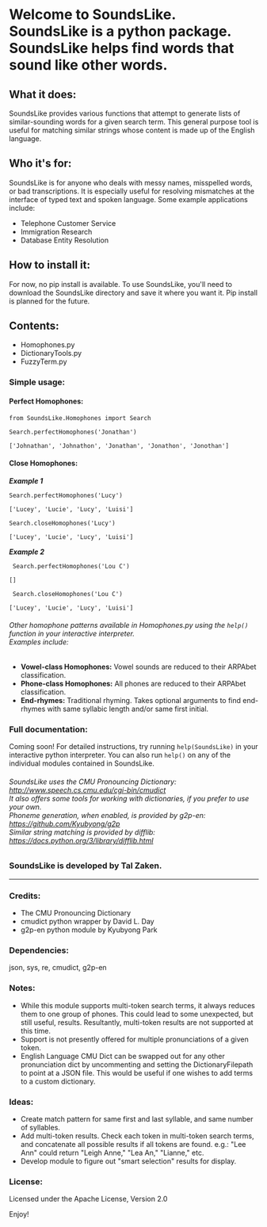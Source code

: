 # Welcome to SoundsLike.  <br>SoundsLike is a python package.  <br>SoundsLike helps find words that sound like other words.

## What it does:
SoundsLike provides various functions that attempt to generate lists of similar-sounding words for a given search term. This general purpose tool is useful for matching similar strings whose content is made up of the English language.

## Who it's for:
SoundsLike is for anyone who deals with messy names, misspelled words, or bad transcriptions. It is especially useful for resolving mismatches at the interface of typed text and spoken language. Some example applications include:
- Telephone Customer Service
- Immigration Research
- Database Entity Resolution

## How to install it:
For now, no pip install is available. To use SoundsLike, you'll need to download the SoundsLike directory and save it where you want it. Pip install is planned for the future.

## Contents:
- Homophones.py
- DictionaryTools.py
- FuzzyTerm.py

### Simple usage:
#### Perfect Homophones:

    from SoundsLike.Homophones import Search
    
    Search.perfectHomophones('Jonathan')
    
`['Johnathan', 'Johnathon', 'Jonathan', 'Jonathon', 'Jonothan']`

#### Close Homophones:
***Example 1***

    Search.perfectHomophones('Lucy')

`['Lucey', 'Lucie', 'Lucy', 'Luisi']`

    Search.closeHomophones('Lucy')

`['Lucey', 'Lucie', 'Lucy', 'Luisi']`

***Example 2***

     Search.perfectHomophones('Lou C')
    
`[]`

     Search.closeHomophones('Lou C')
    
`['Lucey', 'Lucie', 'Lucy', 'Luisi']`

###### Other homophone patterns available in Homophones.py using the `help()` function in your interactive interpreter.  <br>Examples include:
- **Vowel-class Homophones:**  Vowel sounds are reduced to their ARPAbet classification.
- **Phone-class Homophones:**  All phones are reduced to their ARPAbet classification.
- **End-rhymes:**  Traditional rhyming. Takes optional arguments to find end-rhymes with same syllabic length and/or same first initial.



### Full documentation:

Coming soon! 
For detailed instructions, try running `help(SoundsLike)` in your interactive python interpreter. You can also run `help()` on any of the individual modules contained in SoundsLike.
            
###### SoundsLike uses the CMU Pronouncing Dictionary: http://www.speech.cs.cmu.edu/cgi-bin/cmudict  <br>It also offers some tools for working with dictionaries, if you prefer to use your own. <br>Phoneme generation, when enabled, is provided by g2p-en: https://github.com/Kyubyong/g2p  <br>Similar string matching is provided by difflib: https://docs.python.org/3/library/difflib.html  


### **SoundsLike is developed by Tal Zaken.**

***

### Credits:
- The CMU Pronouncing Dictionary
- cmudict python wrapper by David L. Day
- g2p-en python module by Kyubyong Park

### Dependencies:
      
json, sys, re, cmudict, g2p-en
 
### Notes:
- While this module supports multi-token search terms, it always reduces them to one group of phones. This could lead to some unexpected, but still useful, results. Resultantly, multi-token results are not supported at this time.
- Support is not presently offered for multiple pronunciations of a given token.
- English Language CMU Dict can be swapped out for any other pronunciation dict by uncommenting and setting the DictionaryFilepath to point at a JSON file. This would be useful if one wishes to add terms to a custom dictionary.

### Ideas:

- Create match pattern for same first and last syllable, and same number of syllables.
- Add multi-token results. Check each token in multi-token search terms, and concatenate all possible results if all tokens are found. e.g.: "Lee Ann" could return "Leigh Anne," "Lea An," "Lianne," etc.
- Develop module to figure out "smart selection" results for display.

### License:

Licensed under the Apache License, Version 2.0

Enjoy!



